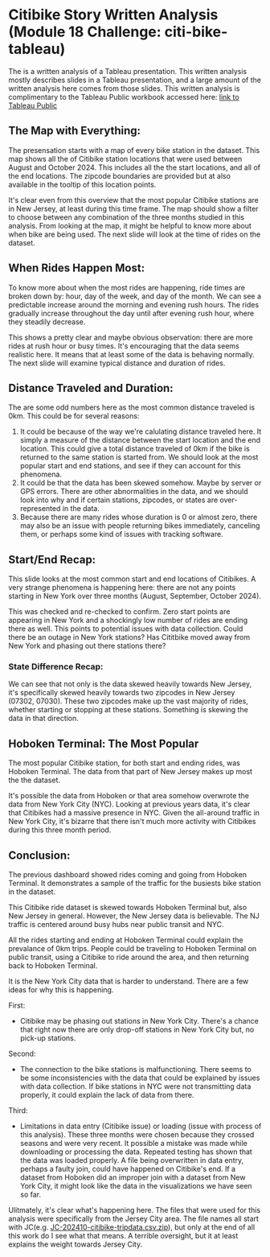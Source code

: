 # Citibike Story Written Analysis (Module 18 Challenge: citi-bike-tableau)

The is a written analysis of a Tableau presentation. This written analysis mostly describes slides in a Tableau presentation, and a large amount of the written analysis here comes from those slides.  This written analysis is complimentary to the Tableau Public workbook accessed here: [link to Tableau Public](https://public.tableau.com/views/citibike_tableau_final/CitibikeStory?:language=en-US&:sid=&:redirect=auth&:display_count=n&:origin=viz_share_link)

## **The Map with Everything**:

The presensation starts with a map of every bike station in the dataset. This map shows all the of Citibike station locations that were used between August and October 2024. This includes all the the start locations, and all of the end locations. The zipcode boundaries are provided but at also available in the tooltip of this location points.

It's clear even from this overview that the most popular Citibike stations are in New Jersey, at least during this time frame. The map should show a filter to choose between any combination of the three months studied in this analysis. From looking at the map, it might be helpful to know more about when bike are being used. The next slide will look at the time of rides on the dataset.

## **When Rides Happen Most:**

To know more about when the most rides are happening, ride times are broken down by: hour, day of the week, and day of the month. We can see a predictable increase around the morning and evening rush hours. The rides gradually increase throughout the day until after evening rush hour, where they steadily decrease.

This shows a pretty clear and maybe obvious observation: there are more rides at rush hour or busy times. It's encouraging that the data seems realistic here. It means that at least some of the data is behaving normally. The next slide will examine typical distance and duration of rides.

## **Distance Traveled and Duration:**

The are some odd numbers here as the most common distance traveled is 0km. This could be for several reasons:

1. It could be because of the way we're calulating distance traveled here. It simply a measure of the distance between the start location and the end location. This could give a total distance traveled of 0km if the bike is returned to the same station is started from. We should look at the most popular start and end stations, and see if they can account for this phenomena.
2. It could be that the data has been skewed somehow. Maybe by server or GPS errors. There are other abnormalities in the data, and we should look into why and if certain stations, zipcodes, or states are over-represented in the data.
3. Because there are many rides whose duration is 0 or almost zero, there may also be an issue with people returning bikes immediately, canceling them, or perhaps some kind of issues with tracking software.

## **Start/End Recap:**

This slide looks at the most common start and end locations of Citibikes. A very strange phenomena is happening here: there are not any points starting in New York over three months (August, September, October 2024).

This was checked and re-checked to confirm. Zero start points are appearing in New York and a shockingly low number of rides are ending there as well. This points to potential issues with data collection. Could there be an outage in New York stations? Has Cititbike moved away from New York and phasing out there stations there?

### State Difference Recap:

We can see that not only is the data skewed heavily towards New Jersey, it's specifically skewed heavily towards two zipcodes in New Jersey (07302, 07030). These two zipcodes make up the vast majority of  rides, whether starting or stopping at these stations. Something is skewing the data in that direction.

## Hoboken Terminal: The Most Popular

The most popular Citibike station, for both start and ending rides, was Hoboken Terminal. The data from that part of New Jersey makes up most the the dataset.

It's possible the data from Hoboken or that area somehow overwrote the data from New York City (NYC). Looking at previous years data, it's clear that Citibikes had a massive presence in NYC. Given the all-around traffic in New York City, it's bizarre that there isn't much more activity with Citibikes during this three month period.

## Conclusion:

The previous dashboard showed rides coming and going from Hoboken Terminal. It demonstrates a sample of the traffic for the busiests bike station in the dataset.

This Citibike ride dataset is skewed towards Hoboken Terminal but, also New Jersey in general. However, the New Jersey data is believable. The NJ traffic is centered around busy hubs near public transit and NYC.

All the rides starting and ending at Hoboken Terminal could explain the prevalance of 0km trips. People could be traveling to Hoboken Terminal on public transit, using a Citibike to ride around the area, and then returning back to Hoboken Terminal.

It is the New York City data that is harder to understand. There are a few ideas for why this is happening.

First:

- Citibike may be phasing out stations in New York City. There's a chance that right now there are only drop-off stations in New York City but, no pick-up stations.

Second:

- The connection to the bike stations is malfunctioning. There seems to be some inconsistencies with the data that could be explained by issues with data collection. If bike stations in NYC were not transmitting data properly, it could explain the lack of data from there.

Third:

- Limitations in data entry (Citibike issue) or loading (issue with process of this analysis). These three months were chosen because they crossed seasons and were very recent. It possible a mistake was made while downloading or processing the data. Repeated testing has shown that the data was loaded properly.  A file being overwritten in data entry, perhaps a faulty join, could have happened on Citibike's end. If a dataset from Hoboken did an improper join with a dataset from New York City, it might look like the data in the visualizations we have seen so far.

Ulitmately, it's clear what's happening here. The files that were used for this analysis were specifically from the Jersey City area. The file names all start with JC(e.g. [JC-202410-citibike-tripdata.csv.zip](https://s3.amazonaws.com/tripdata/JC-202410-citibike-tripdata.csv.zip)), but only at the end of all this work do I see what that means. A terrible oversight, but it at least explains the weight towards Jersey City.
